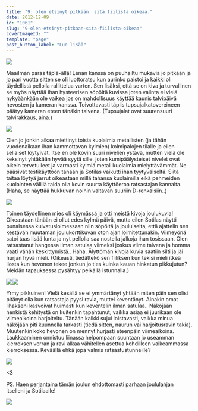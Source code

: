 ```yaml
---
title: "9: olen etsinyt pitkään. sitä fiilistä oikeaa."
date: 2012-12-09
id: "1061"
slug: "9-olen-etsinyt-pitkaan-sita-fiilista-oikeaa"
coverImageId: ""
template: "page"
post_button_label: "Lue lisää"
---
```


[![](/images/k9.jpg)](http://4.bp.blogspot.com/-GMcox22kGMQ/UMTP1H6R4AI/AAAAAAAADSQ/rKybUlBvkw4/s1600/k9.jpg)

Maailman paras täplä-ällä! Lenan kanssa on puuhailtu mukavia jo pitkään ja jo pari vuotta sitten se oli luottoratsu kun aurinko paistoi ja kaikki oli täydellistä pellolla rallittelua varten. Sen lisäksi, että se on kiva ja turvallinen se myös näyttää ihan hysteerisen söpöltä kuvissa joten valinta ei vielä nykyäänkään ole vaikea jos on mahdollisuus käyttää kaunis talvipäivä hevosten ja kameran kanssa. Toivottavasti täplis tupsujalkatovereineen päätyy kameran eteen tänäkin talvena. (Tupsujalat ovat suurensuuri talvirakkaus, aina.)

[![](/images/IMG_0147x.JPG)](http://3.bp.blogspot.com/-8ClfmortBdY/UMTTvvCmjHI/AAAAAAAADUE/vhC8jANcbSI/s1600/IMG_0147x.JPG)

Olen jo jonkin aikaa miettinyt toisia kuolaimia metallisten (ja tähän vuodenaikaan ihan kammottavan kylmien) kolmipalojen tilalle ja eilen sellaiset löytyivät. Itse en ole kovin suuri nivelien ystävä, mutten vielä ole keksinyt yhtäkään hyvää syytä sille, joten kumipäälysteiset nivelet ovat oikein tervetulleet ja varmasti kylmiä metallikuolaimia mielyttävämmät. Ne pääsivät testikäyttöön tänään ja Sotilas vaikutti ihan tyytyväiseltä. Siitä taitaa löytyä jarrut oikeastaan millä tahansa kuolaimilla eikä pehmeiden kuolainten välillä taida olla kovin suurta käyttöeroa ratsastajan kannalta. (Haha, se näyttää hukkuvan noihin valtavan suuriin D-renkaisiin..)

[![](/images/IMG_0120y.JPG)](http://3.bp.blogspot.com/-IzvG1nEBM1k/UMTZRZDXTHI/AAAAAAAADWQ/lxTI5luPaAQ/s1600/IMG_0120y.JPG)

Toinen täydellinen mies oli käymässä ja otti meistä kivoja joulukuvia! Oikeastaan tänään ei ollut edes kylmä päivä, mutta eilen Sotilas näytti punaisessa kuivatusloimessaan niin söpöltä ja jouluiselta, että ajattelin sen kestävän muutaman joulukorttikuvan oton ajan loimitettunakin. Viimeyönä satoi taas lisää lunta ja nyt pellolla saa nostella jalkoja ihan tosissaan. Olen ratsastanut hangessa ilman satulaa viimeksi joskus viime talvena ja homma vaati vähän keskittymistä.. Haha. Älyttömän kivoja kuvia saatiin silti ja jäi hurjan hyvä mieli. (Oikeasti, tiedättekö sen fiiliksen kun tekisi mieli itkeä ilosta kun hevonen tekee jonkun jo ties kuinka kauan hinkatun pikkujutun? Meidän tapauksessa pysähtyy pelkällä istunnalla.)

[![](/images/IMG_0110x.JPG)](http://3.bp.blogspot.com/-d9k5fjNOgwo/UMTUmPady8I/AAAAAAAADUM/dirsReL3pnU/s1600/IMG_0110x.JPG)[![](/images/IMG_0158x.JPG)](http://2.bp.blogspot.com/-ihQRG8SvxQ8/UMTUoKne_0I/AAAAAAAADUc/6OCyyWLsQHs/s1600/IMG_0158x.JPG)

Yrmy pikkuinen! Vielä kesällä se ei ymmärtänyt yhtään miten päin sen olisi pitänyt olla kun ratsastaja pyysi ravia, muttei keventänyt. Ainakin omat lihakseni kasvoivat huimasti kun keventelin ilman satulaa.. Näköjään henkistä kehitystä on kuitenkin tapahtunut, vaikka asiaa ei juurikaan ole viimeaikoina harjoiteltu. Tänään kaikki sujui loistavasti, vaikka minua näköjään piti kuunnella tarkasti (tiedä sitten, naurun vai harjoitusravin takia). Muutenkin koko hevonen on mennyt hurjasti eteenpäin viimeaikoina. Laukkaaminen onnistuu liinassa helpompaan suuntaan jo useamman kierroksen verran ja ravi alkaa vähitellen asettua kohdilleen vaikeammassa kierroksessa. Keväällä ehkä jopa valmis ratsastustunneille?

[![](/images/IMG_0183x.JPG)](http://4.bp.blogspot.com/-kYsjFfHvdjg/UMTUpM8PQvI/AAAAAAAADUk/W3FTOZ6-efg/s1600/IMG_0183x.JPG)

<3

PS. Haen perjantaina tämän joulun ehdottomasti parhaan joululahjan itselleni ja Sotilaalle!

[![](/images/ak.jpg)](http://1.bp.blogspot.com/-nP6gCNMj9Bw/UMTP3qYBnhI/AAAAAAAADSY/MS5R3U85F1I/s1600/ak.jpg)
